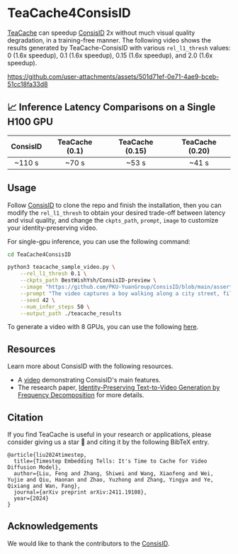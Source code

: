 <!-- ## **TeaCache4ConsisID** -->
# TeaCache4ConsisID

[TeaCache](https://github.com/LiewFeng/TeaCache) can speedup [ConsisID](https://github.com/PKU-YuanGroup/ConsisID) 2x without much visual quality degradation, in a training-free manner. The following video shows the results generated by TeaCache-ConsisID with various `rel_l1_thresh` values: 0 (1.6x speedup), 0.1 (1.6x speedup), 0.15 (1.6x speedup), and 2.0 (1.6x speedup).

https://github.com/user-attachments/assets/501d71ef-0e71-4ae9-bceb-51cc18fa33d8

## 📈 Inference Latency Comparisons on a Single H100 GPU

| ConsisID | TeaCache (0.1) | TeaCache (0.15) | TeaCache (0.20) |
| :------: | :------------: | :-------------: | :-------------: |
|  ~110 s  |     ~70 s      |      ~53 s      |      ~41 s      |


## Usage

Follow [ConsisID](https://github.com/PKU-YuanGroup/ConsisID) to clone the repo and finish the installation, then you can modify the `rel_l1_thresh` to obtain your desired trade-off between latency and visul quality, and change the `ckpts_path`, `prompt`, `image` to customize your identity-preserving video.

For single-gpu inference, you can use the following command:

```bash
cd TeaCache4ConsisID

python3 teacache_sample_video.py \
    --rel_l1_thresh 0.1 \
    --ckpts_path BestWishYsh/ConsisID-preview \
    --image "https://github.com/PKU-YuanGroup/ConsisID/blob/main/asserts/example_images/2.png?raw=true" \
    --prompt "The video captures a boy walking along a city street, filmed in black and white on a classic 35mm camera. His expression is thoughtful, his brow slightly furrowed as if he's lost in contemplation. The film grain adds a textured, timeless quality to the image, evoking a sense of nostalgia. Around him, the cityscape is filled with vintage buildings, cobblestone sidewalks, and softly blurred figures passing by, their outlines faint and indistinct. Streetlights cast a gentle glow, while shadows play across the boy\'s path, adding depth to the scene. The lighting highlights the boy\'s subtle smile, hinting at a fleeting moment of curiosity. The overall cinematic atmosphere, complete with classic film still aesthetics and dramatic contrasts, gives the scene an evocative and introspective feel." \
    --seed 42 \
    --num_infer_steps 50 \
    --output_path ./teacache_results
```

To generate a video with 8 GPUs, you can use the following [here](https://github.com/PKU-YuanGroup/ConsisID/tree/main/tools).

## Resources

Learn more about ConsisID with the following resources.
- A [video](https://www.youtube.com/watch?v=PhlgC-bI5SQ) demonstrating ConsisID's main features.
- The research paper, [Identity-Preserving Text-to-Video Generation by Frequency Decomposition](https://hf.co/papers/2411.17440) for more details.

## Citation

If you find TeaCache is useful in your research or applications, please consider giving us a star 🌟 and citing it by the following BibTeX entry.

```
@article{liu2024timestep,
  title={Timestep Embedding Tells: It's Time to Cache for Video Diffusion Model},
  author={Liu, Feng and Zhang, Shiwei and Wang, Xiaofeng and Wei, Yujie and Qiu, Haonan and Zhao, Yuzhong and Zhang, Yingya and Ye, Qixiang and Wan, Fang},
  journal={arXiv preprint arXiv:2411.19108},
  year={2024}
}
```


## Acknowledgements

We would like to thank the contributors to the [ConsisID](https://github.com/PKU-YuanGroup/ConsisID).
